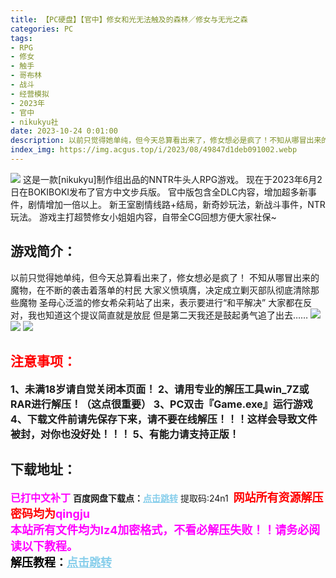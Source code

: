 ```yaml
---
title: 【PC硬盘】【官中】修女和光无法触及的森林／修女与无光之森
categories: PC
tags:
- RPG
- 修女
- 触手
- 哥布林
- 战斗
- 经营模拟
- 2023年
- 官中
- nikukyu社
date: 2023-10-24 0:01:00
description: 以前只觉得她单纯，但今天总算看出来了，修女想必是疯了！不知从哪冒出来的魔物，在不断的袭击着落单的村民大家义愤填膺，决定成立剿灭部队彻底清除那些魔物圣母心泛滥的修女希朵莉站了出来，表示要进行“和平解决”大家都在反对，我也知道这个提议简直就是放屁但是第二天我还是鼓起勇气追了出去……
index_img: https://img.acgus.top/i/2023/08/49847d1deb091002.webp
---
```

![](https://img.acgus.top/i/2023/08/49847d1deb091002.webp)
这是一款[nikukyu]制作组出品的NNTR牛头人RPG游戏。
现在于2023年6月2日在BOKIBOKI发布了官方中文步兵版。
官中版包含全DLC内容，增加超多新事件，剧情增加一倍以上。
新王室剧情线路+结局，新奇妙玩法，新战斗事件，NTR玩法。
游戏主打超赞修女小姐姐内容，自带全CG回想方便大家社保~

## 游戏简介：
以前只觉得她单纯，但今天总算看出来了，修女想必是疯了！
不知从哪冒出来的魔物，在不断的袭击着落单的村民
大家义愤填膺，决定成立剿灭部队彻底清除那些魔物
圣母心泛滥的修女希朵莉站了出来，表示要进行“和平解决”
大家都在反对，我也知道这个提议简直就是放屁
但是第二天我还是鼓起勇气追了出去……
![](https://img.acgus.top/i/2023/08/8e8194eff1091010.webp)
![](https://img.acgus.top/i/2023/08/d1c7c8f5c4091007.webp)
![](https://img.acgus.top/i/2023/08/09c6baaaff091004.webp)






## <font color=#FF0000 >注意事项：</font>
<font size=3><b>1、未满18岁请自觉关闭本页面！
2、请用专业的解压工具win_7Z或RAR进行解压！（这点很重要）
3、PC双击『Game.exe』运行游戏
4、下载文件前请先保存下来，请不要在线解压！！！这样会导致文件被封，对你也没好处！！！
5、有能力请支持正版！</b></font>

## 下载地址：
<font color=#FF00FF size=3><b>已打中文补丁</b></font>
<b>百度网盘下载点：</b><a href="https://pan.baidu.com/s/1hf2VKspJwlKSL-L8WiiQHQ?pwd=24n1" style="color: #87CEEB;"><b>点击跳转</b></a> 提取码:24n1
<a style="padding: 0" href="https://post.qingju.org/AD/"><img style="max-width:100%" src="https://img.acgus.top/i/2024/07/478f689b8021d8d499ab43d21acf137a.gif" alt=""></a>
<b><font color=#FF0000 size=4>网站所有资源解压密码均为</b></font><b><font color=#FF00FF size=4>qingju</font><font color=#FF0000 ></font></b><br><b><font color=#FF00FF size=4>本站所有文件均为lz4加密格式，不看必解压失败！！请务必阅读以下教程。</b></font><br><b><font color=#000 size=4>解压教程：</b><a href="https://post.qingju.org/tutorial/000/" style="color: #87CEEB;"><b>点击跳转</b></a>